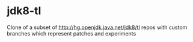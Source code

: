 jdk8-tl
=======

Clone of a subset of http://hg.openjdk.java.net/jdk8/tl repos
with custom branches which represent patches and experiments